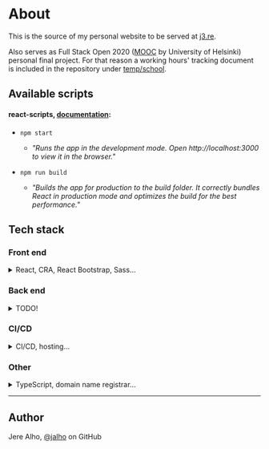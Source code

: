 # About

This is the source of my personal website to be served at [j3.re](http://j3.re/).

Also serves as Full Stack Open 2020 ([MOOC](https://fullstackopen.com/) by University of Helsinki) personal final project. For that reason a working hours' tracking document is included in the repository under [temp/school](https://github.com/jalho/j3.re/blob/master/temp/school/Työaikakirjanpito.md).

## Available scripts

#### react-scripts, [documentation](https://create-react-app.dev/docs/available-scripts/):

* `npm start`

  * *"Runs the app in the development mode. Open http://localhost:3000 to view it in the browser."*
  
* `npm run build`

  * *"Builds the app for production to the build folder. It correctly bundles React in production mode and optimizes the build for the best performance."*

## Tech stack

### Front end

<details>
  <summary>React, CRA, React Bootstrap, Sass...</summary>

  #### React

  * User interface library: **React**, bootstrapped with CRA
    * Documentation: [reactjs.org/docs](https://reactjs.org/docs/react-api.html)
      <details>
        <summary>Motivation: What made me choose this tech?</summary>

        Full Stack Open 2020, popularity and the fact that it's the only one I know at the time of writing.
      </details>

  * React bootstrapper: **Create React App (CRA)**, using *TypeScript* template
    * Command: `npx create-react-app app-name --template typescript`
    * Documentation: [create-react-app.dev/docs](https://create-react-app.dev/docs/getting-started)
      <details>
        <summary>Motivation: What made me choose this tech?</summary>

        Officially supported default. No extra requirements in mind at the time of initialization.
      </details>

  * React component library: **React Bootstrap**
    * Documentation: [react-bootstrap.github.io](https://react-bootstrap.github.io/)
      <details>
        <summary>Motivation: What made me choose this tech?</summary>

        Popularity, age (battle tested), mobile friendliness. Use of *Sass* (as of version 4).
      </details>

  #### Styles

  * CSS preprocessor: **Sass**
    * Documentation: [sass-lang.com/documentation](https://sass-lang.com/documentation)
      <details>
        <summary>Motivation: What made me choose this tech?</summary>

        Popularity, exposure.
      </details>
</details>

### Back end

<details>
  <summary>TODO!</summary>

  `TODO: GraphQL, Apollo, express.js...`
</details>

### CI/CD

<details>
  <summary>CI/CD, hosting...</summary>

  * CI/CD: **Buddy**
    * Documentation: [buddy.works/docs](https://buddy.works/docs)
      <details>
        <summary>Motivation: What made me choose this tech?</summary>

        Exposure. Stumbled upon a tutorial on YouTube that was sponsored by this platform, and it seemed good, so I decided to pick that as my CI/CD solution.
      </details>
  * Hosting: **Vercel**
    * Documentation: [vercel.com/docs](https://vercel.com/docs) (platform), [create-react-app.dev/docs/deployment](https://create-react-app.dev/docs/deployment/#zeit-now) (use with CRA)
      <details>
        <summary>Motivation: What made me choose this tech?</summary>

        Exposure, a friend uses it in his projects. Nothing more to it really, just had to pick one.
      </details>
</details>

### Other

<details>
  <summary>TypeScript, domain name registrar...</summary>

  * Main programming language: **TypeScript**
    * Documentation: [typescriptlang.org/docs](https://www.typescriptlang.org/docs/home.html)
      <details>
        <summary>Motivation: What made me choose this tech?</summary>

        More similarity to previous languages I've programmed with (Java and C) when compared to the other option, JavaScript. Enforced typing supports my desire of documenting well.
      </details>
  * Domain name registrar: **EuroDNS**
    * Website: [eurodns.com](https://www.eurodns.com/)
      <details>
        <summary>Motivation: What made me choose this tech?</summary>

        The first one I came across on AFNIC's (the registry in charge of my desired `.re` top level domain) listing that had their site available in English. The company and their service didn't seem suspicious, and they kindly made my special case `j3.re` available upon my request via email, as initially their (and many other registrars' I checked) search didn't support the edge case 2 character domains like mine, that I still knew was technically allowed with `.re` as long as there's one letter and one number.
      </details>
</details>

---

## Author

Jere Alho, [@jalho](https://github.com/jalho) on GitHub
